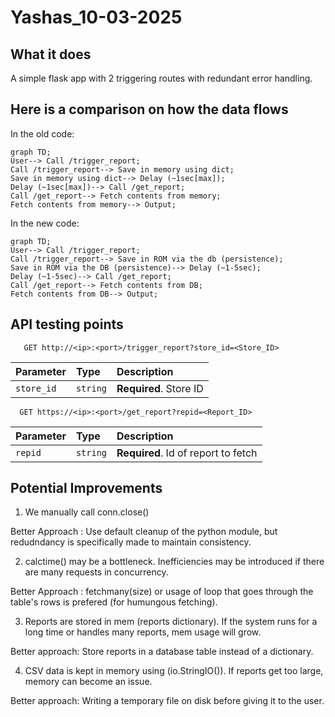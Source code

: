 # Yashas_10-03-2025
## What it does 

A simple flask app with 2 triggering routes with redundant error handling. 

## Here is a comparison on how the data flows 
In the old code:
```mermaid
graph TD;
User--> Call /trigger_report;
Call /trigger_report--> Save in memory using dict;
Save in memory using dict--> Delay (~1sec[max]);
Delay (~1sec[max])--> Call /get_report;
Call /get_report--> Fetch contents from memory;
Fetch contents from memory--> Output;
```

In the new code:
```mermaid
graph TD;
User--> Call /trigger_report;
Call /trigger_report--> Save in ROM via the db (persistence);
Save in ROM via the DB (persistence)--> Delay (~1-5sec);
Delay (~1-5sec)--> Call /get_report;
Call /get_report--> Fetch contents from DB;
Fetch contents from DB--> Output;
```

## API testing points

```http
   GET http://<ip>:<port>/trigger_report?store_id=<Store_ID>
```

| Parameter | Type     | Description                |
| :-------- | :------- | :------------------------- |
| `store_id`| `string` | **Required**. Store ID     |



```http
  GET https://<ip>:<port>/get_report?repid=<Report_ID>
```

| Parameter | Type     | Description                         |
| :-------- | :------- | :---------------------------------- |
| `repid`   | `string` | **Required**. Id of report to fetch |



## Potential Improvements


1. We manually call conn.close()
   
Better Approach : Use default cleanup of the python module, but redudndancy is specifically made to maintain consistency.

2. calctime() may be a bottleneck. Inefficiencies may be introduced if there are many requests in concurrency.
 
Better Approach : fetchmany(size) or usage of loop that goes through the table's rows is prefered (for humungous fetching).

3. Reports are stored in mem (reports dictionary). If the system runs for a long time or handles many reports, mem usage will grow.
 
Better approach: Store reports in a database table instead of a dictionary.

4. CSV data is kept in memory using (io.StringIO()). If reports get too large, memory can become an issue.
 
Better approach: Writing a temporary file on disk before giving it to the user.

